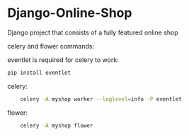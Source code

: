 # Django-Online-Shop

Django project that consists of a fully featured online shop

celery and flower commands:

eventlet is required for celery to work:

```bash
pip install eventlet
```

celery:

```bash
    celery -A myshop worker --loglevel=info -P eventlet
```

flower:

```bash
    celery -A myshop flower
```
